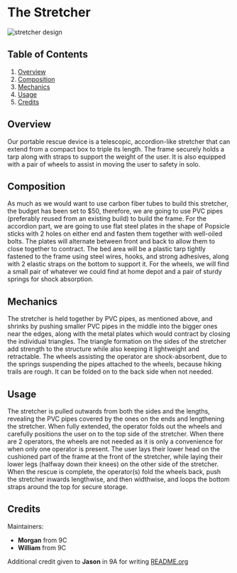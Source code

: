 # The Stretcher

![stretcher design](https://raw.githubusercontent.com/william-exe-v4/Science-Olympics-2022-stretcher/main/project.png)

## Table of Contents

1. [Overview](##Overview)
2. [Composition](##Composition)
3. [Mechanics](##Mechanics)
4. [Usage](##Usage)
5. [Credits](##Credits)

## Overview

Our portable rescue device is a telescopic, accordion-like stretcher that can extend from a compact box to triple its length. The frame securely holds a tarp along with straps to support the weight of the user. It is also equipped with a pair of wheels to assist in moving the user to safety in solo. 

## Composition

As much as we would want to use carbon fiber tubes to build this stretcher, the budget has been set to $50, therefore, we are going to use PVC pipes (preferably reused from an existing build) to build the frame. For the accordion part, we are going to use flat steel plates in the shape of Popsicle sticks with 2 holes on either end and fasten them together with well-oiled bolts. The plates will alternate between front and back to allow them to close together to contract. The bed area will be a plastic tarp tightly fastened to the frame using steel wires, hooks, and strong adhesives, along with 2 elastic straps on the bottom to support it. For the wheels, we will find a small pair of whatever we could find at home depot and a pair of sturdy springs for shock absorption. 

## Mechanics

The stretcher is held together by PVC pipes, as mentioned above, and shrinks by pushing smaller PVC pipes in the middle into the bigger ones near the edges, along with the metal plates which would contract by closing the individual triangles. The triangle formation on the sides of the stretcher add strength to the structure while also keeping it lightweight and retractable. The wheels assisting the operator are shock-absorbent, due to the springs suspending the pipes attached to the wheels, because hiking trails are rough. It can be folded on to the back side when not needed. 

## Usage

The stretcher is pulled outwards from both the sides and the lengths, revealing the PVC pipes covered by the ones on the ends and lengthening the stretcher. When fully extended, the operator folds out the wheels and carefully positions the user on to the top side of the stretcher. When there are 2 operators, the wheels are not needed as it is only a convenience for when only one operator is present. The user lays their  lower head on the cushioned part of the frame at the front of the stretcher, while laying their lower legs (halfway down their knees) on the other side of the stretcher. When the rescue is complete, the operator(s) fold the wheels back, push the stretcher inwards lengthwise, and then widthwise, and loops the bottom straps around the top for secure storage. 

## Credits

Maintainers: 

 - **Morgan** from 9C
 - **William** from 9C

Additional credit given to **Jason** in 9A for writing [README.org](https://github.com/william-exe-v4/Science-Olympics-2022-stretcher/blob/main/README.org)